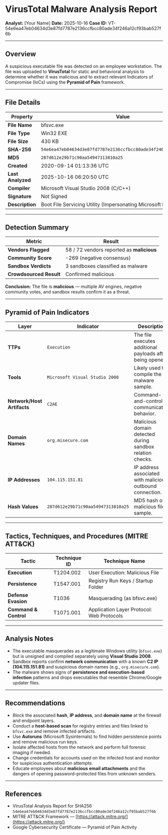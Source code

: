 # VirusTotal Malware Analysis Report

**Analyst:** [Your Name]
**Date:** 2025-10-16
**Case ID:** VT-54e6ea47eb04634d3e87fd7787e2136ccfbcc80ade34f246a12cf93bab527f6b

---

## Overview

A suspicious executable file was detected on an employee workstation. The file was uploaded to **VirusTotal** for static and behavioral analysis to determine whether it was malicious and to extract relevant Indicators of Compromise (IoCs) using the **Pyramid of Pain** framework.

---

## File Details

| Property          | Value                                                              |
| ----------------- | ------------------------------------------------------------------ |
| **File Name**     | bfsvc.exe                                                          |
| **File Type**     | Win32 EXE                                                          |
| **File Size**     | 430 KB                                                             |
| **SHA-256**       | `54e6ea47eb04634d3e87fd7787e2136ccfbcc80ade34f246a12cf93bab527f6b` |
| **MD5**           | `287d612e29b71c90aa54947313810a25`                                 |
| **Created**       | 2020-09-14 01:13:36 UTC                                            |
| **Last Analyzed** | 2025-10-16 06:20:50 UTC                                            |
| **Compiler**      | Microsoft Visual Studio 2008 (C/C++)                               |
| **Signature**     | Not Signed                                                         |
| **Description**   | Boot File Servicing Utility (Impersonating Microsoft bfsvc.exe)    |

---

## Detection Summary

| Metric                  | Result                                    |
| ----------------------- | ----------------------------------------- |
| **Vendors Flagged**     | 58 / 72 vendors reported as **malicious** |
| **Community Score**     | -269 (negative consensus)                 |
| **Sandbox Verdicts**    | 3 sandboxes classified as malware         |
| **Crowdsourced Result** | Confirmed malicious                       |

**Conclusion:**
 The file is **malicious** — multiple AV engines, negative community votes, and sandbox results confirm it as a threat.

---

## Pyramid of Pain Indicators

| Layer                      | Indicator                          | Description                                               |
| -------------------------- | ---------------------------------- | --------------------------------------------------------- |
| **TTPs**                   | `Execution`                        | The file executes additional payloads after being opened. |
| **Tools**                  | `Microsoft Visual Studio 2008`     | Likely used to compile the malware sample.                |
| **Network/Host Artifacts** | `C2AE`                             | Command-and-control communication behavior.               |
| **Domain Names**           | `org.misecure.com`                 | Malicious domain detected during sandbox relation checks. |
| **IP Addresses**           | `104.115.151.81`                   | IP address associated with malicious outbound connection. |
| **Hash Values**            | `287d612e29b71c90aa54947313810a25` | MD5 hash of malicious file sample.                        |

---

## Tactics, Techniques, and Procedures (MITRE ATT&CK)

| Tactic                | Technique ID | Technique Name                            |
| --------------------- | ------------ | ----------------------------------------- |
| **Execution**         | T1204.002    | User Execution: Malicious File            |
| **Persistence**       | T1547.001    | Registry Run Keys / Startup Folder        |
| **Defense Evasion**   | T1036        | Masquerading (as bfsvc.exe)               |
| **Command & Control** | T1071.001    | Application Layer Protocol: Web Protocols |

---

## Analysis Notes

* The executable masquerades as a legitimate Windows utility (`bfsvc.exe`) but is unsigned and compiled separately using **Visual Studio 2008**.
* Sandbox reports confirm **network communication** with a known **C2 IP (104.115.151.81)** and suspicious domain names (e.g., `org.misecure.com`).
* The malware shows signs of **persistence and execution-based infection** patterns and drops executables that resemble Chrome/Google updater files.

---

## Recommendations

* Block the associated **hash**, **IP address**, and **domain name** at the firewall and endpoint layers.
* Conduct a **host-based scan** for registry entries and files linked to `bfsvc.exe` and remove infected artifacts.
* Use **Autoruns** (Microsoft Sysinternals) to find hidden persistence points and remove malicious run keys.
* Isolate affected hosts from the network and perform full forensic imaging if needed.
* Change credentials for accounts used on the infected host and monitor for suspicious authentication attempts.
* Educate employees about **malicious email attachments** and the dangers of opening password-protected files from unknown senders.

---

## References

* VirusTotal Analysis Report for SHA256 `54e6ea47eb04634d3e87fd7787e2136ccfbcc80ade34f246a12cf93bab527f6b`
* MITRE ATT&CK Framework — [https://attack.mitre.org/](https://attack.mitre.org/)
* Google Cybersecurity Certificate — Pyramid of Pain Activity

